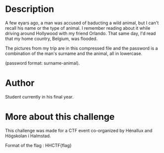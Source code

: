 # Description

A few eyars ago, a man was accused of baducting a wild animal, but I can't recall his name or the type of animal. I remember reading about it while driving around Hollywood with my friend Orlando. That same  day, I'd read that my home country, Belgium, was flooded.

The pictures from my trip are in this compressed file and the password is a combination of the man's surname and the animal, all in lowercase.

(password format: surname-animal).

# Author

Student currently in his final year.

# More about this challenge

This challenge was made for a CTF event co-organized by Hénallux and Högskolan i Halmstad.

Format of the flag : HHCTF{flag}
